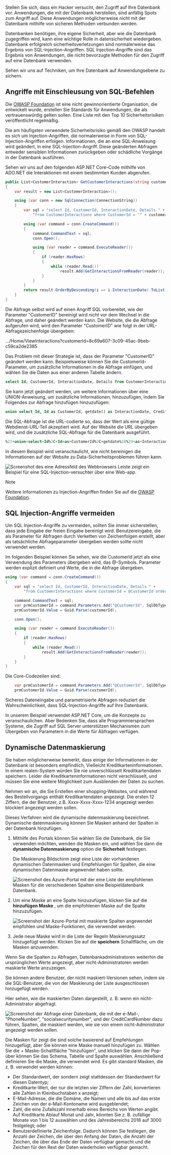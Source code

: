 Stellen Sie sich, dass ein Hacker versucht, den Zugriff auf Ihre Datenbank vor. Anwendungen, die mit der Datenbank herstellen, sind anfällig Spots zum Angriff auf. Diese Anwendungen möglicherweise nicht mit der Datenbank mithilfe von sicheren Methoden verbunden werden.

Datenbanken benötigen, ihre eigene Sicherheit, aber wie die Datenbank zugegriffen wird, kann eine wichtige Rolle in datensicherheit wiedergeben. Datenbank erfolgreich sicherheitsverletzungen sind normalerweise das Ergebnis von SQL-Injection-Angriffen. SQL Injection-Angriffe sind das Ergebnis von Anwendungen, die nicht bevorzugte Methoden für den Zugriff auf eine Datenbank verwenden.

Sehen wir uns auf Techniken, um Ihre Datenbank auf Anwendungsebene zu sichern.

## <a name="sql-injection-attacks"></a>Angriffe mit Einschleusung von SQL-Befehlen

Die [OWASP Foundation](https://owasp.org) ist eine nicht gewinnorientierte Organisation, die entwickelt wurde, erstellen Sie Standards für Anwendungen, die als vertrauenswürdig gelten sollen. Eine Liste mit den Top 10 Sicherheitsrisiken veröffentlicht regelmäßig.

Die am häufigsten verwendete Sicherheitsrisiko gemäß den OWASP handelt es sich um Injection-Angriffen, die normalerweise in Form von SQL-Injection-Angriffen erfolgen. Informationen, die an eine SQL-Anweisung wird geändert, in eine SQL-Injection-Angriff. Diese geänderten Abfragen entweder sensiblen Informationen zurückgeben oder schädliche Vorgänge in der Datenbank ausführen.

Sehen wir uns auf den folgenden ASP.NET Core-Code mithilfe von ADO.NET die Interaktionen mit einem bestimmten Kunden abgerufen.

```csharp
public List<CustomerInteraction> GetCustomerInteractions(string customerId)
{
    var result = new List<CustomerInteraction>();

    using (var conn = new SqlConnection(ConnectionString))
    {
        var sql = "select Id, CustomerId, InteractionDate, Details " +
            "from CustomerInteractions where CustomerId = '" + customerId + "'";

        using (var command = conn.CreateCommand())
        {
            command.CommandText = sql;
            conn.Open();

            using (var reader = command.ExecuteReader())
            {
                if (reader.HasRows)
                {
                    while (reader.Read())
                        result.Add(GetInteractionsFromReader(reader));
                }
            }
        }
        return result.OrderByDescending(i => i.InteractionDate).ToList();
    }
}
```

Die Abfrage selbst wird auf einen Angriff SQL vorbereitet, wie der Parameter "CustomerID" bereinigt wird nicht vor dem Wechsel in die Abfrage, und daher geändert werden kann. Die Website, die die Abfrage aufgerufen wird, wird den Parameter "CustomerID" wie folgt in der URL-Abfragezeichenfolge übergeben:

.../Home/ViewInteractions?customerId=8c69a607-3c09-45ac-9beb-c59ca2de2385

Das Problem mit dieser Strategie ist, dass der Parameter "CustomerID" geändert werden kann. Beispielsweise können Sie die CustomerId-Parameter, um zusätzliche Informationen in die Abfrage einfügen, und wählen Sie die Daten aus einer anderen Tabelle ändern.

```sql
select Id, CustomerId, InteractionDate, Details from CustomerInteractions where CustomerId = '8c69a607-3c09-45ac-9beb-c59ca2de2385'
```

Sie kann jetzt geändert werden, um weitere Informationen über eine UNION-Anweisung, um zusätzliche Informationen, hinzuzufügen, indem Sie Folgendes zur Abfrage hinzufügen hinzuzufügen:

```sql
union select Id, Id as CustomerId, getdate() as InteractionDate, CreditCardNumber + '/' + STR(CreditCardExpiryMonth, 2) + '/' + STR(CreditCardExpiryYear, 4) + ' cvv ' + STR(CreditCardCVV, 3) as Details from Customers --
```

Die SQL-Abfrage ist die URL-codierte so, dass der Wert als eine gültige Webdienst-URL-Teil akzeptiert wird. Auf der Website die URL übergeben wird, und die zusätzliche SQL-Abfrage für die Datenbank ausgeführt.

```sql
%27+union+select+Id%2C+Id+as+CustomerId%2C+getdate%28%29+as+InteractionDate%2C+CreditCardNumber+%2B+%27%2F%27+%2B+STR%28CreditCardExpiryMonth%2C+2%29+%2B+%27%2F%27+%2B+STR%28CreditCardExpiryYear%2C+4%29+%2B+%27+cvv+%27+%2B+STR%28CreditCardCVV%2C+3%29+as+Details+from+Customers+--
```

In diesem Beispiel wird veranschaulicht, wie nicht bereinigen die Informationen auf der Website zu Data-Sicherheitsproblemen führen kann.

![Screenshot des eine Adressfeld des Webbrowsers Leiste zeigt ein Beispiel für eine SQL-Injection-versuchter über eine Web-app.](../media-draft/4-view-web-page-after-sql-injection.png)

> [!Note]
> Weitere Informationen zu Injection-Angriffen finden Sie auf die [OWASP Foundation](https://www.owasp.org/).

## <a name="avoiding-sql-injection-attacks"></a>SQL Injection-Angriffe vermeiden

Um SQL Injection-Angriffe zu vermeiden, sollten Sie immer sicherstellen, dass jede Eingabe der freien Eingabe bereinigt wird. Benutzereingabe, die als Parameter für Abfragen durch Verketten von Zeichenfolgen erstellt, aber als tatsächliche Abfrageparameter übergeben werden sollte nicht verwendet werden.

Im folgenden Beispiel können Sie sehen, wie die CustomerId jetzt als eine Verwendung des Parameters übergeben wird, das @-Symbols. Parameter werden explizit definiert und Werte, die in die Abfrage übergeben.

```csharp
using (var command = conn.CreateCommand())
{
    var sql = "select Id, CustomerId, InteractionDate, Details " +
        "from CustomerInteractions where CustomerId = @CustomerId order by InteractionDate";

    command.CommandText = sql;
    var prmCustomerId = command.Parameters.Add("@CustomerId", SqlDbType.UniqueIdentifier);
    prmCustomerId.Value = Guid.Parse(customerId);

    conn.Open();

    using (var reader = command.ExecuteReader())
    {
        if (reader.HasRows)
        {
            while (reader.Read())
                result.Add(GetInteractionsFromReader(reader));
        }
    }
}
```

Die Core-Codezeilen sind:

```csharp
    var prmCustomerId = command.Parameters.Add("@CustomerId", SqlDbType.UniqueIdentifier);
    prmCustomerId.Value = Guid.Parse(customerId);
```

Sicheres Dateneingabe und parametrisierte Abfragen reduziert die Wahrscheinlichkeit, dass SQL-Injection-Angriffe auf Ihre Datenbank.

In unserem Beispiel verwendet ASP.NET Core, um die Konzepte zu veranschaulichen. Aber Bedenken Sie, dass alle Programmiersprachen Systeme, die Zugriff auf SQL Server unterstützen Mechanismen zum Übergeben von Parametern in die Werte für Abfragen verfügen.

## <a name="dynamic-data-masking"></a>Dynamische Datenmaskierung

Sie haben möglicherweise bemerkt, dass einige der Informationen in der Datenbank ist besonders empfindlich, Vielleicht Kreditkarteninformationen. In einem realen-System würden Sie nie unverschlüsselt Kreditkartendaten speichern. Leider die Kreditkarteninformationen nicht verschlüsselt, und müssen Sie eine weitere Möglichkeit zum Ausblenden der Daten zu suchen.

Nehmen wir an, die Sie Erstellen einer shopping-Websites, und während des Bestellvorgangs enthält Kreditkartendaten angezeigt. Die ersten 12 Ziffern, die der Benutzer, z.B. Xxxx-Xxxx-Xxxx-1234 angezeigt werden blockiert angezeigt werden sollen.

Dieses Verfahren wird die dynamische datenmaskierung bezeichnet. Dynamische datenmaskierung können Sie Masken anhand der Spalten in der Datenbank hinzufügen.

1. Mithilfe des Portals können Sie wählen Sie die Datenbank, die Sie verwenden möchten, wenden die Masken ein, und wählen Sie dann die **dynamische Datenmaskierung** option die **Sicherheit** festlegen.

    Die Maskierung Bildschirm zeigt eine Liste der vorhandenen dynamischen Datenmasken und Empfehlungen für Spalten, die eine dynamischen Datenmaske angewendet haben sollte.

    ![Screenshot des Azure-Portal mit der eine Liste der empfohlenen Masken für die verschiedenen Spalten eine Beispieldatenbank Datenbank.](../media-draft/4-view-recommended-masked-columns.png)

1. Um eine Maske an eine Spalte hinzuzufügen, klicken Sie auf die **hinzufügen Maske** , um die empfohlenen Maske auf die Spalte hinzuzufügen.

    ![Screenshot der Azure-Portal mit maskierte Spalten angewendet empfohlen und Maske-Funktionen, die verwendet werden.](../media-draft/4-recommended-masks-applied.png)

1. Jede neue Maske wird in die Liste der Regeln Maskierungssatz hinzugefügt werden. Klicken Sie auf die **speichern** Schaltfläche, um die Masken anzuwenden.

Wenn Sie die Spalten zu Abfragen, Datenbankadministratoren weiterhin die ursprünglichen Werte angezeigt, aber nicht-Administratoren werden maskierte Werte anzuzeigen.

Sie können andere Benutzer, der nicht maskiert-Versionen sehen, indem sie die SQL-Benutzer, die von der Maskierung der Liste ausgeschlossen hinzugefügt werden.

Hier sehen, wie die maskierten Daten dargestellt, z. B. wenn ein nicht-Administrator abgefragt.

![Screenshot der Abfrage einer Datenbank, die mit der e-Mail-, "PhoneNumber", "socialsecuritynumber", und der CreditCardNumber dazu führen, Spalten, die maskiert werden, wie sie von einem nicht-Administrator angezeigt werden sollen.](../media-draft/4-sql-query-showing-masks.png)

Die Masken für zeigt die sind solche basierend auf Empfehlungen hinzugefügt, aber Sie können eine Maske manuell hinzufügen zu. Wählen Sie die + Maske-Schaltfläche "hinzufügen", und klicken Sie dann der Pop-über können Sie das Schema, Tabelle und Spalte auswählen. Anschließend definieren Sie die Maske, die verwendet wird. Es gibt standard Masken, die z. B. verwendet werden können:

- Der Standardwert, der sondern zeigt stattdessen der Standardwert für diesen Datentyp;
- Kreditkarte-Wert, der nur die letzten vier Ziffern der Zahl, konvertieren alle Zahlen in Kleinbuchstaben x anzeigt;
- E-Mail-Adresse, die die Domäne, die Namen und alle bis auf das erste Zeichen von der e-Mail-Kontoname wird ausgeblendet;
- Zahl, die eine Zufallszahl innerhalb eines Bereichs von Werten angibt. Auf Kreditkarte Ablauf Monat und Jahr, könnten Sie z. B. zufällige Monate von 1 bis 12 auswählen und des Jahresbereichs 2018 auf 3000 festgelegt; oder
- Benutzerdefinierte Zeichenfolge. Dadurch können Sie festlegen, die Anzahl der Zeichen, die über den Anfang der Daten, die Anzahl der Zeichen, die über das Ende der Daten verfügbar gemacht und die Zeichen für den Rest der Daten wiederholen verfügbar gemacht.
